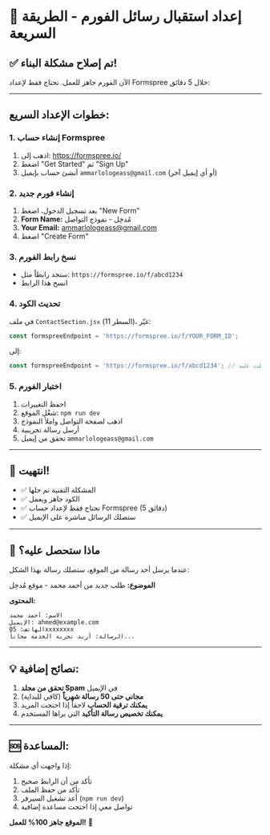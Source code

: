 # 🚀 إعداد استقبال رسائل الفورم - الطريقة السريعة

## ✅ تم إصلاح مشكلة البناء!

الآن الفورم جاهز للعمل. تحتاج فقط لإعداد Formspree خلال 5 دقائق:

---

## خطوات الإعداد السريع:

### 1. إنشاء حساب Formspree
1. اذهب إلى: https://formspree.io/
2. اضغط "Get Started" ثم "Sign Up"
3. أنشئ حساب بإيميل `ammarlologeass@gmail.com` (أو أي إيميل آخر)

### 2. إنشاء فورم جديد
1. بعد تسجيل الدخول، اضغط "New Form"
2. **Form Name:** مُدخِل - نموذج التواصل
3. **Your Email:** ammarlologeass@gmail.com
4. اضغط "Create Form"

### 3. نسخ رابط الفورم
- ستجد رابطاً مثل: `https://formspree.io/f/abcd1234`
- انسخ هذا الرابط

### 4. تحديث الكود
في ملف `ContactSection.jsx` (السطر 11)، غيّر:
```jsx
const formspreeEndpoint = 'https://formspree.io/f/YOUR_FORM_ID';
```
إلى:
```jsx
const formspreeEndpoint = 'https://formspree.io/f/abcd1234'; // الرابط الذي حصلت عليه
```

### 5. اختبار الفورم
1. احفظ التغييرات
2. شغّل الموقع: `npm run dev`
3. اذهب لصفحة التواصل واملأ النموذج
4. أرسل رسالة تجريبية
5. تحقق من إيميل `ammarlologeass@gmail.com`

---

## 🎉 انتهيت!

- ✅ المشكلة التقنية تم حلها
- ✅ الكود جاهز ويعمل
- ✅ تحتاج فقط لإعداد حساب Formspree (5 دقائق)
- ✅ ستصلك الرسائل مباشرة على الإيميل

---

## 📧 ماذا ستحصل عليه؟

عندما يرسل أحد رسالة من الموقع، ستصلك رسالة بهذا الشكل:

**الموضوع:** طلب جديد من أحمد محمد - موقع مُدخِل

**المحتوى:**
```
الاسم: أحمد محمد
الإيميل: ahmed@example.com
الهاتف: 05xxxxxxxx
الرسالة: أريد تجربة الخدمة مجاناً...
```

---

## 💡 نصائح إضافية:

1. **تحقق من مجلد Spam** في الإيميل
2. **مجاني حتى 50 رسالة شهرياً** (كافي للبداية)
3. **يمكنك ترقية الحساب** لاحقاً إذا احتجت المزيد
4. **يمكنك تخصيص رسالة التأكيد** التي يراها المستخدم

---

## 🆘 المساعدة:

إذا واجهت أي مشكلة:
1. تأكد من أن الرابط صحيح
2. تأكد من حفظ الملف
3. أعد تشغيل السيرفر (`npm run dev`)
4. تواصل معي إذا احتجت مساعدة إضافية

**الموقع جاهز 100% للعمل!** 🚀
